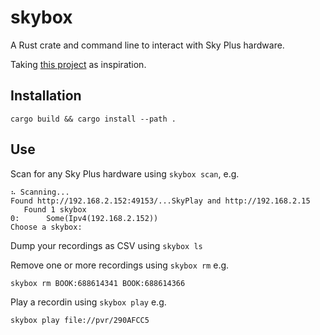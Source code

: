 # skybox
A Rust crate and command line to interact with Sky Plus hardware.

Taking [this project](https://github.com/martin-cowie/sky-box) as inspiration.

## Installation

```
cargo build && cargo install --path .
```

## Use

Scan for any Sky Plus hardware using `skybox scan`, e.g.

```
⠦ Scanning...
Found http://192.168.2.152:49153/...SkyPlay and http://192.168.2.15
   Found 1 skybox
0:      Some(Ipv4(192.168.2.152))
Choose a skybox:
```

Dump your recordings as CSV using `skybox ls`

Remove one or more recordings using `skybox rm` e.g.
```
skybox rm BOOK:688614341 BOOK:688614366
```

Play a recordin using `skybox play` e.g.

```
skybox play file://pvr/290AFCC5
```